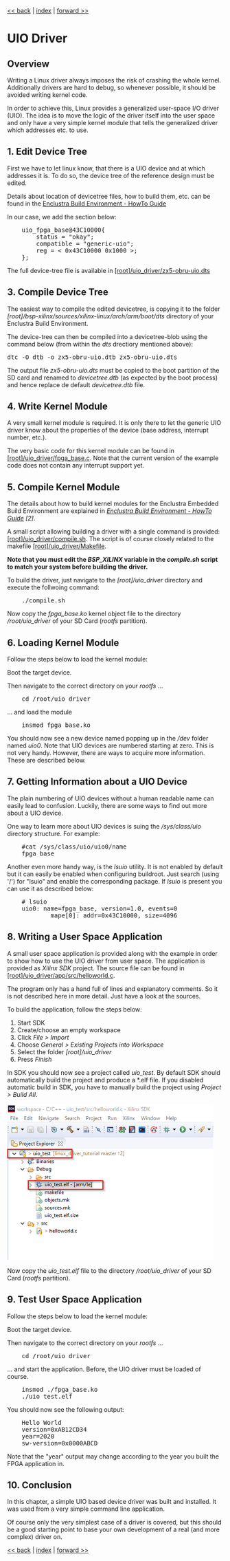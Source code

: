 [<< back](04_devmem.md) | [index](01_index.md) | [forward >> ](06_ioctl_driver.md)

# UIO Driver

## Overview

Writing a Linux driver always imposes the risk of crashing the whole kernel. Additionally drivers are hard to debug, so whenever possible, it should be avoided writing kernel code.

In order to achieve this, Linux provides a generalized user-space I/O driver (UIO). The idea is to move the logic of the driver itself into the user space and only have a very simple kernel module that tells the generalized driver which addresses etc. to use.

## 1. Edit Device Tree

First we have to let linux know, that there is a UIO device and at which addresses it is. To do so, the device tree of the reference design must be edited.

Details about location of devicetree files, how to build them, etc. can be found in the  [Enclustra Build Environment - HowTo Guide](https://download.enclustra.com/public_files/Design_Support/Application%20Notes/Enclustra_Build_Environment_HowToGuide_V02.pdf)

In our case, we add the section below:

<pre>
    uio_fpga_base@43C10000{	
		status = "okay";
		compatible = "generic-uio";
		reg = < 0x43C10000 0x1000 >;
	};
</pre>

The full device-tree file is available in [[root]/uio_driver/zx5-obru-uio.dts](../uio_driver/zx5-obru-uio.dts)

## 3. Compile Device Tree

The easiest way to compile the edited devicetree, is copying it to the folder *[root]/bsp-xilinx/sources/xilinx-linux/arch/arm/boot/dts* directory of your Enclustra Build Environment.

The device-tree can then be compiled into a devicetree-blob using the command below (from within the *dts* drectiory mentioned above):

<pre>
dtc -O dtb -o zx5-obru-uio.dtb zx5-obru-uio.dts
</pre>

The output file *zx5-obru-uio.dts* must be copied to the boot partition of the SD card and renamed to *devicetree.dtb* (as expected by the boot process) and hence replace de default *devicetree.dtb* file.

## 4. Write Kernel Module

A very small kernel module is required. It is only there to let the generic UIO driver know about the properties of the device (base address, interrupt number, etc.). 

The very basic code for this kernel module can be found in [[root]/uio_driver/fpga_base.c](../uio_driver/fpga_base.c). Note that the current version of the example code does not contain any interrupt support yet.

## 5. Compile Kernel Module

The details about how to build kernel modules for the Enclustra Embedded Build Environment are explained in *[Enclustra Build Environment - HowTo Guide](https://download.enclustra.com/public_files/Design_Support/Application%20Notes/Enclustra_Build_Environment_HowToGuide_V02.pdf) [2]*. 

A small script allowing building a driver with a single command is provided: [[root]/uio_driver/compile.sh](../uio_driver/compile.sh). The script is of course closely related to the makefile [[root]/uio_driver/Makefile](../uio_driver/Makefile). 

**Note that you must edit the _BSP_XILINX_ variable in the _compile.sh_ script to match your system before building the driver.**

To build the driver, just navigate to the *[root]/uio_driver* directory and execute the follwoing command:

<pre>
    ./compile.sh
</pre>

Now copy the *fpga_base.ko* kernel object file to the directory */root/uio_driver* of your SD Card (*rootfs* partition).

## 6. Loading Kernel Module

Follow the steps below to load the kernel module:

Boot the target device.

Then navigate to the correct directory on your *rootfs* ...

<pre>
    cd /root/uio_driver
</pre>

... and load the module

<pre>
    insmod fpga_base.ko
</pre>

You should now see a new device named popping up in the */dev* folder named *uio0*. Note that UIO devices are numbered starting at zero. This is not very handy. However, there are ways to acquire more information. These are described below.

## 7. Getting Information about a UIO Device

The plain numbering of UIO devices without a human readable name can easily lead to confusion. Luckily, there are some ways to find out more about a UIO device.

One way to learn more about UIO devices is suing the */sys/class/uio* directory structure. For example:

<pre>
    #cat /sys/class/uio/uio0/name
    fpga_base
</pre>

Another even more handy way, is the *lsuio* utility. It is not enabled by default but it can easily be enabled when configuring buildroot. Just search (using '/') for "lsuio" and enable the corresponding package. If *lsuio* is present you can use it as described below:

<pre>
    # lsuio
    uio0: name=fpga_base, version=1.0, events=0
            mape[0]: addr=0x43C10000, size=4096
</pre>

## 8. Writing a User Space Application

A small user space application is provided along with the example in order to show how to use the UIO driver from user space. The application is provided as *Xilinx SDK* project. The source file can be found in [[root]/uio_driver/app/src/helloworld.c](../uio_driver/app/src/helloworld.c).

The program only has a hand full of lines and explanatory comments. So it is not described here in more detail. Just have a look at the sources.

To build the application, follow the steps below:

1. Start SDK
2. Create/choose an empty workspace
3. Click *File > Import*
4. Choose *General > Existing Projects into Workspace*
5. Select the folder *[root]/uio_driver*
6. Press *Finish*

In SDK you should now see a project called *uio_test*. By default SDK should automatically build the project and produce a *.elf file. If you disabled automatic build in SDK, you have to manually build the project using *Project > Build All*.

![sdk_project.png](./05_pics/sdk_project.png)

Now copy the *uio_test.elf*  file to the directory */root/uio_driver* of your SD Card (*rootfs* partition).

## 9. Test User Space Application

Follow the steps below to load the kernel module:

Boot the target device.

Then navigate to the correct directory on your *rootfs* ...

<pre>
    cd /root/uio_driver
</pre>

... and start the application. Before, the UIO driver must be loaded of course.

<pre>
	insmod ./fpga_base.ko
    ./uio_test.elf
</pre>

You should now see the following output:

<pre>
    Hello World
    version=0xAB12CD34
    year=2020
    sw-version=0x0000ABCD
</pre>

Note that the "year" output may change according to the year you built the FPGA application in.

## 10. Conclusion

In this chapter, a simple UIO based device driver was built and installed. It was used from a very simple command line application.

Of course only the very simplest case of a driver is covered, but this should be a good starting point to base your own development of a real (and more complex) driver on.



[<< back](04_devmem.md) | [index](01_index.md) | [forward >> ](06_ioctl_driver.md)